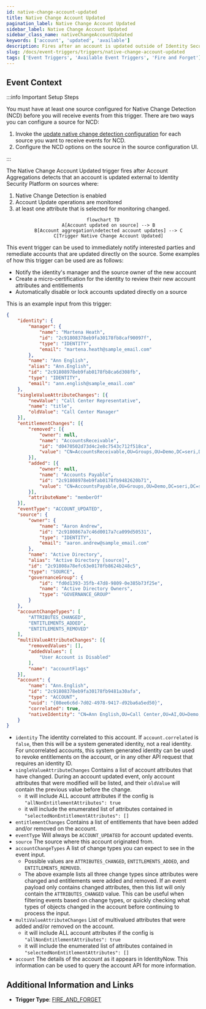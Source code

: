 ```yaml
---
id: native-change-account-updated
title: Native Change Account Updated
pagination_label: Native Change Account Updated
sidebar_label: Native Change Account Updated
sidebar_class_name: nativeChangeAccountUpdated
keywords: ['account', 'updated', 'available']
description: Fires after an account is updated outside of Identity Security Platform
slug: /docs/event-triggers/triggers/native-change-account-updated
tags: ['Event Triggers', 'Available Event Triggers', 'Fire and Forget']
---
```


## Event Context

:::info Important Setup Steps

You must have at least one source configured for Native Change Detection (NCD) before you will receive events from this trigger.  There are two ways you can configure a source for NCD:

1. Invoke the [update native change detection configuration](https://developer.sailpoint.com/idn/api/beta/put-native-change-detection-config) for each source you want to receive events for NCD.
2. Configure the NCD options on the source in the source configuration UI.

:::

The Native Change Account Updated trigger fires after Account Aggregations detects that an account is updated external to Identity Security Platform on sources where:

1. Native Change Detection is enabled
2. Account Update operations are monitored
3. at least one attribute that is selected for monitoring changed.

<div align="center">

```mermaid
flowchart TD
    A[Account updated on source] --> B
    B[Account aggregation\ndetected account updates] --> C
    C[Trigger Native Change Account Updated]
```

</div>

This event trigger can be used to immediately notify interested parties and remediate accounts that are updated directly on the source.  Some examples of how this trigger can be used are as follows:

- Notify the identity's manager and the source owner of the new account
- Create a micro-certification for the identity to review their new account attributes and entitlements
- Automatically disable or lock accounts updated directly on a source

This is an example input from this trigger:

```json
{
	"identity": {
		"manager": {
			"name": "Martena Heath",
			"id": "2c91808378eb9fa30178fb8caf90097f",
			"type": "IDENTITY",
			"email": "martena.heath@sample_email.com"
		},
		"name": "Ann English",
		"alias": "Ann.English",
		"id": "2c91808978eb9fab0178fb8ca6d308fb",
		"type": "IDENTITY",
		"email": "ann.english@sample_email.com"
	},
	"singleValueAttributeChanges": [{
		"newValue": "Call Center Representative",
		"name": "title",
		"oldValue": "Call Center Manager"
	}],
	"entitlementChanges": [{
		"removed": [{
			"owner": null,
			"name": "AccountsReceivable",
			"id": "d0470502d73d4c2e8c7543c712f518ca",
			"value": "CN=AccountsReceivable,OU=Groups,OU=Demo,DC=seri,DC=sailpointdemo,DC=com"
		}],
		"added": [{
			"owner": null,
			"name": "Accounts Payable",
			"id": "2c91808978eb9fab0178fb9482620b71",
			"value": "CN=AccountsPayable,OU=Groups,OU=Demo,DC=seri,DC=sailpointdemo,DC=com"
		}],
		"attributeName": "memberOf"
	}],
	"eventType": "ACCOUNT_UPDATED",
	"source": {
		"owner": {
			"name": "Aaron Andrew",
			"id": "2c9180867a7c46d0017a7ca099d50531",
			"type": "IDENTITY",
			"email": "aaron.andrew@sample_email.com"
		},
		"name": "Active Directory",
		"alias": "Active Directory [source]",
		"id": "2c91808a78efc63e0178fb8624b248c5",
		"type": "SOURCE",
		"governanceGroup": {
			"id": "fd0d1393-35fb-47d8-9809-0e385b73f25e",
			"name": "Active Directory Owners",
			"type": "GOVERNANCE_GROUP"
		}
	},
	"accountChangeTypes": [
		"ATTRIBUTES_CHANGED",
		"ENTITLEMENTS_ADDED",
		"ENTITLEMENTS_REMOVED"
	],
	"multiValueAttributeChanges": [{
		"removedValues": [],
		"addedValues": [
			"User Account is Disabled"
		],
		"name": "accountFlags"
	}],
	"account": {
		"name": "Ann.English",
		"id": "2c91808378eb9fa30178fb9481a30afa",
		"type": "ACCOUNT",
		"uuid": "{08ee6c6d-7d02-4978-9417-d92ba6a5ed50}",
		"correlated": true,
		"nativeIdentity": "CN=Ann English,OU=Call Center,OU=AI,OU=Demo,DC=seri,DC=sailpointdemo,DC=com"
	}
}
```

- `identity` The identity correlated to this account.  If `account.correlated` is `false`, then this will be a system generated identity, not a real identity. For uncorrelated accounts, this system generated identity can be used to revoke entitlements on the account, or in any other API request that requires an identity ID.
- `singleValueAttributeChanges` Contains a list of account attributes that have changed.  During an account updated event, only account attributes that were modified will be listed, and their `oldValue` will contain the previous value before the change.
  - it will include ALL account attributes if the config is `"allNonEntitlementAttributes": true`
  - it will include the enumerated list of attributes contained in `"selectedNonEntitlementAttributes": []`
- `entitlementChanges` Contains a list of entitlements that have been added and/or removed on the account.
- `eventType` Will always be `ACCOUNT_UPDATED` for account updated events.
- `source` The source where this account originated from.
- `accountChangeTypes` A list of change types you can expect to see in the event input.
  - Possible values are `ATTRIBUTES_CHANGED`, `ENTITLEMENTS_ADDED`, and `ENTITLEMENTS_REMOVED`.
  - The above example lists all three change types since attributes were changed and entitlements were added and removed.  If an event payload only contains changed attributes, then this list will only contain the `ATTRIBUTES_CHANGED` value.  This can be useful when filtering events based on change types, or quickly checking what types of objects changed in the account before continuing to process the input.
- `multiValueAttributeChanges` List of multivalued attributes that were added and/or removed on the account.
  - it will include ALL account attributes if the config is `"allNonEntitlementAttributes": true`
  - it will include the enumerated list of attributes contained in `"selectedNonEntitlementAttributes": []`
- `account` The details of the account as it appears in IdentityNow.  This information can be used to query the account API for more information.

## Additional Information and Links

- **Trigger Type**: [FIRE_AND_FORGET](../trigger-types.md#fire-and-forget)
